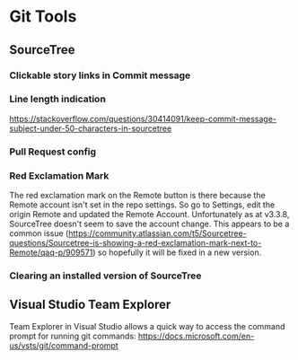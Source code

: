 # Git Tools

## SourceTree

### Clickable story links in Commit message



### Line length indication
https://stackoverflow.com/questions/30414091/keep-commit-message-subject-under-50-characters-in-sourcetree

### Pull Request config

### Red Exclamation Mark

The red exclamation mark on the Remote button is there because the Remote account isn't set in the repo settings.
So go to Settings, edit the origin Remote and updated the Remote Account.
Unfortunately as at v3.3.8, SourceTree doesn't seem to save the account change. This appears to be a common issue (https://community.atlassian.com/t5/Sourcetree-questions/Sourcetree-is-showing-a-red-exclamation-mark-next-to-Remote/qaq-p/909571) so hopefully it will be fixed in a new version.

### Clearing an installed version of SourceTree

## Visual Studio Team Explorer

Team Explorer in Visual Studio allows a quick way to access the command prompt for running git commands: https://docs.microsoft.com/en-us/vsts/git/command-prompt
